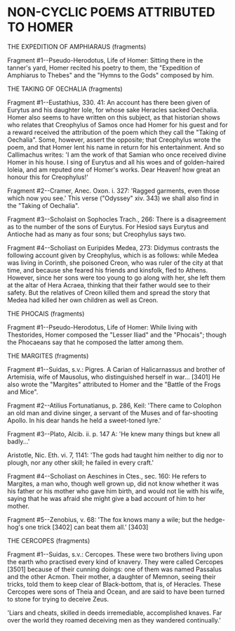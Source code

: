 # NON-CYCLIC POEMS ATTRIBUTED TO HOMER




THE EXPEDITION OF AMPHIARAUS (fragments)

Fragment #1--Pseudo-Herodotus, Life of Homer: Sitting there in the
tanner's yard, Homer recited his poetry to them, the "Expedition of
Amphiarus to Thebes" and the "Hymns to the Gods" composed by him.




THE TAKING OF OECHALIA (fragments)

Fragment #1--Eustathius, 330. 41: An account has there been given of
Eurytus and his daughter Iole, for whose sake Heracles sacked Oechalia.
Homer also seems to have written on this subject, as that historian
shows who relates that Creophylus of Samos once had Homer for his guest
and for a reward received the attribution of the poem which they call
the "Taking of Oechalia". Some, however, assert the opposite; that
Creophylus wrote the poem, and that Homer lent his name in return for
his entertainment. And so Callimachus writes: 'I am the work of that
Samian who once received divine Homer in his house. I sing of Eurytus
and all his woes and of golden-haired Ioleia, and am reputed one of
Homer's works. Dear Heaven! how great an honour this for Creophylus!'


Fragment #2--Cramer, Anec. Oxon. i. 327: 'Ragged garments, even those
which now you see.' This verse ("Odyssey" xiv. 343) we shall also find
in the "Taking of Oechalia".


Fragment #3--Scholaist on Sophocles Trach., 266: There is a disagreement
as to the number of the sons of Eurytus. For Hesiod says Eurytus and
Antioche had as many as four sons; but Creophylus says two.


Fragment #4--Scholiast on Euripides Medea, 273: Didymus contrasts the
following account given by Creophylus, which is as follows: while Medea
was living in Corinth, she poisoned Creon, who was ruler of the city
at that time, and because she feared his friends and kinsfolk, fled to
Athens. However, since her sons were too young to go along with her, she
left them at the altar of Hera Acraea, thinking that their father would
see to their safety. But the relatives of Creon killed them and spread
the story that Medea had killed her own children as well as Creon.




THE PHOCAIS (fragments)

Fragment #1--Pseudo-Herodotus, Life of Homer: While living with
Thestorides, Homer composed the "Lesser Iliad" and the "Phocais"; though
the Phocaeans say that he composed the latter among them.




THE MARGITES (fragments)

Fragment #1--Suidas, s.v.: Pigres. A Carian of Halicarnassus and brother
of Artemisia, wife of Mausolus, who distinguished herself in war...
[3401] He also wrote the "Margites" attributed to Homer and the "Battle
of the Frogs and Mice".


Fragment #2--Atilius Fortunatianus, p. 286, Keil: 'There came to
Colophon an old man and divine singer, a servant of the Muses and of
far-shooting Apollo. In his dear hands he held a sweet-toned lyre.'


Fragment #3--Plato, Alcib. ii. p. 147 A: 'He knew many things but knew
all badly...'

Aristotle, Nic. Eth. vi. 7, 1141: 'The gods had taught him neither to
dig nor to plough, nor any other skill; he failed in every craft.'


Fragment #4--Scholiast on Aeschines in Ctes., sec. 160: He refers to
Margites, a man who, though well grown up, did not know whether it was
his father or his mother who gave him birth, and would not lie with his
wife, saying that he was afraid she might give a bad account of him to
her mother.


Fragment #5--Zenobius, v. 68: 'The fox knows many a wile; but the
hedge-hog's one trick [3402] can beat them all.' [3403]




THE CERCOPES (fragments)

Fragment #1--Suidas, s.v.: Cercopes. These were two brothers living upon
the earth who practised every kind of knavery. They were called Cercopes
[3501] because of their cunning doings: one of them was named Passalus
and the other Acmon. Their mother, a daughter of Memnon, seeing their
tricks, told them to keep clear of Black-bottom, that is, of Heracles.
These Cercopes were sons of Theia and Ocean, and are said to have been
turned to stone for trying to deceive Zeus.

'Liars and cheats, skilled in deeds irremediable, accomplished
knaves. Far over the world they roamed deceiving men as they wandered
continually.'




